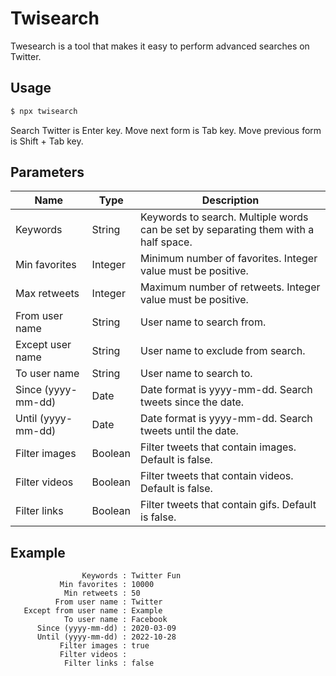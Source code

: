 # Twisearch

Twesearch is a tool that makes it easy to perform advanced searches on Twitter.

## Usage

```zsh
$ npx twisearch
```

Search Twitter is Enter key.
Move next form is Tab key.
Move previous form is Shift + Tab key.

## Parameters

|Name|Type|Description|
|---|---|---|
|Keywords|String|Keywords to search. Multiple words can be set by separating them with a half space.|
|Min favorites|Integer|Minimum number of favorites. Integer value must be positive.|
|Max retweets|Integer|Maximum number of retweets. Integer value must be positive.|
|From user name|String|User name to search from.|
|Except user name|String|User name to exclude from search.|
|To user name|String|User name to search to.|
|Since (yyyy-mm-dd)|Date|Date format is yyyy-mm-dd. Search tweets since the date.|
|Until (yyyy-mm-dd)|Date|Date format is yyyy-mm-dd. Search tweets until the date.|
|Filter images|Boolean|Filter tweets that contain images. Default is false.|
|Filter videos|Boolean|Filter tweets that contain videos. Default is false.|
|Filter links|Boolean|Filter tweets that contain gifs. Default is false.|

## Example

```
                Keywords : Twitter Fun
           Min favorites : 10000
            Min retweets : 50
          From user name : Twitter
   Except from user name : Example
            To user name : Facebook
      Since (yyyy-mm-dd) : 2020-03-09
      Until (yyyy-mm-dd) : 2022-10-28
           Filter images : true
           Filter videos :
            Filter links : false
```
